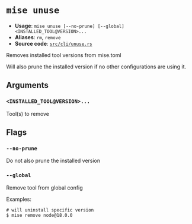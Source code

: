 # `mise unuse`

- **Usage**: `mise unuse [--no-prune] [--global] <INSTALLED_TOOL@VERSION>...`
- **Aliases**: `rm`, `remove`
- **Source code**: [`src/cli/unuse.rs`](https://github.com/jdx/mise/blob/main/src/cli/unuse.rs)

Removes installed tool versions from mise.toml

Will also prune the installed version if no other configurations are using it.

## Arguments

### `<INSTALLED_TOOL@VERSION>...`

Tool(s) to remove

## Flags

### `--no-prune`

Do not also prune the installed version

### `--global`

Remove tool from global config

Examples:

```
# will uninstall specific version
$ mise remove node@18.0.0
```
